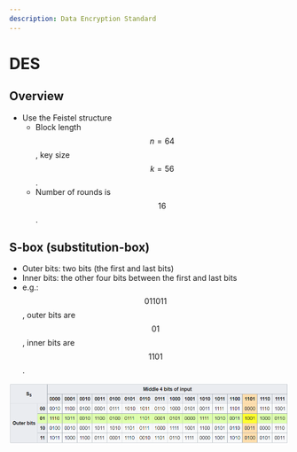 ```yaml
---
description: Data Encryption Standard
---
```


# DES

## Overview

* Use the Feistel structure
  * Block length $$n=64$$, key size $$k=56$$.
  * Number of rounds is $$16$$.

## S-box \(substitution-box\)

* Outer bits: two bits \(the first and last bits\)
* Inner bits: the other four bits between the first and last bits
* e.g.: $$011011$$, outer bits are $$01$$, inner bits are $$1101$$.

![](../../.gitbook/assets/s_box.png)



